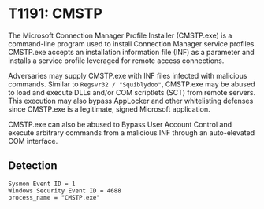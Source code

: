 # T1191: CMSTP

The Microsoft Connection Manager Profile Installer (CMSTP.exe) is a command-line program used to install Connection Manager service profiles. CMSTP.exe accepts an installation information file (INF) as a parameter and installs a service profile leveraged for remote access connections.

Adversaries may supply CMSTP.exe with INF files infected with malicious commands. Similar to ```Regsvr32 / "Squiblydoo"```, CMSTP.exe may be abused to load and execute DLLs and/or COM scriptlets (SCT) from remote servers. This execution may also bypass AppLocker and other whitelisting defenses since CMSTP.exe is a legitimate, signed Microsoft application.

CMSTP.exe can also be abused to Bypass User Account Control and execute arbitrary commands from a malicious INF through an auto-elevated COM interface.

## Detection
```
Sysmon Event ID = 1
Windows Security Event ID = 4688
process_name = "CMSTP.exe"
```
